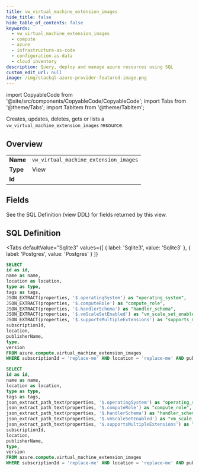 ```yaml
--- 
title: vw_virtual_machine_extension_images
hide_title: false
hide_table_of_contents: false
keywords:
  - vw_virtual_machine_extension_images
  - compute
  - azure
  - infrastructure-as-code
  - configuration-as-data
  - cloud inventory
description: Query, deploy and manage azure resources using SQL
custom_edit_url: null
image: /img/stackql-azure-provider-featured-image.png
---
```


import CopyableCode from '@site/src/components/CopyableCode/CopyableCode';
import Tabs from '@theme/Tabs';
import TabItem from '@theme/TabItem';

Creates, updates, deletes, gets or lists a <code>vw_virtual_machine_extension_images</code> resource.

## Overview
<table><tbody>
<tr><td><b>Name</b></td><td><code>vw_virtual_machine_extension_images</code></td></tr>
<tr><td><b>Type</b></td><td>View</td></tr>
<tr><td><b>Id</b></td><td><CopyableCode code="azure.compute.vw_virtual_machine_extension_images" /></td></tr>
</tbody></table>

## Fields

See the SQL Definition (view DDL) for fields returned by this view.

## SQL Definition

<Tabs
defaultValue="Sqlite3"
values={[
{ label: 'Sqlite3', value: 'Sqlite3' },
{ label: 'Postgres', value: 'Postgres' }
]}
>
<TabItem value="Sqlite3">

```sql
SELECT
id as id,
name as name,
location as location,
type as type,
tags as tags,
JSON_EXTRACT(properties, '$.operatingSystem') as "operating_system",
JSON_EXTRACT(properties, '$.computeRole') as "compute_role",
JSON_EXTRACT(properties, '$.handlerSchema') as "handler_schema",
JSON_EXTRACT(properties, '$.vmScaleSetEnabled') as "vm_scale_set_enabled",
JSON_EXTRACT(properties, '$.supportsMultipleExtensions') as "supports_multiple_extensions",
subscriptionId,
location,
publisherName,
type,
version
FROM azure.compute.virtual_machine_extension_images
WHERE subscriptionId = 'replace-me' AND location = 'replace-me' AND publisherName = 'replace-me' AND type = 'replace-me' AND version = 'replace-me';
```

</TabItem>
<TabItem value="Postgres">

```sql
SELECT
id as id,
name as name,
location as location,
type as type,
tags as tags,
json_extract_path_text(properties, '$.operatingSystem') as "operating_system",
json_extract_path_text(properties, '$.computeRole') as "compute_role",
json_extract_path_text(properties, '$.handlerSchema') as "handler_schema",
json_extract_path_text(properties, '$.vmScaleSetEnabled') as "vm_scale_set_enabled",
json_extract_path_text(properties, '$.supportsMultipleExtensions') as "supports_multiple_extensions",
subscriptionId,
location,
publisherName,
type,
version
FROM azure.compute.virtual_machine_extension_images
WHERE subscriptionId = 'replace-me' AND location = 'replace-me' AND publisherName = 'replace-me' AND type = 'replace-me' AND version = 'replace-me';
```

</TabItem>
</Tabs>
